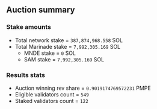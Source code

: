 ## Auction summary

### Stake amounts
- Total network stake = `387,874,968.558` SOL
- Total Marinade stake = `7,992,305.169` SOL
  - MNDE stake = `0` SOL
  - SAM stake = `7,992,305.169` SOL

### Results stats
- Auction winning rev share = `0.9019174769572231` PMPE
- Eligible validators count = `549`
- Staked validators count = `122`
